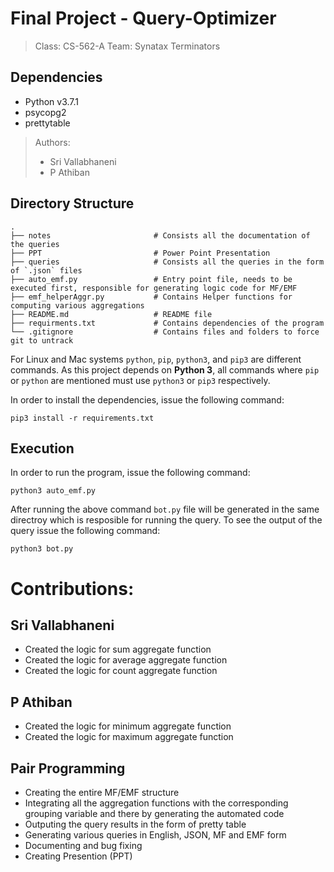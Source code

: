# Final Project - Query-Optimizer

> Class:  CS-562-A
> Team:  Synatax Terminators

## Dependencies
* Python v3.7.1
* psycopg2
* prettytable

> Authors:
> * Sri Vallabhaneni
> * P Athiban

## Directory Structure

```
.
├── notes                       # Consists all the documentation of the queries
├── PPT                         # Power Point Presentation 
├── queries                     # Consists all the queries in the form of `.json` files
├── auto_emf.py                 # Entry point file, needs to be executed first, responsible for generating logic code for MF/EMF
├── emf_helperAggr.py           # Contains Helper functions for computing various aggregations
├── README.md                   # README file
├── requirments.txt             # Contains dependencies of the program
└── .gitignore                  # Contains files and folders to force git to untrack
```

For Linux and Mac systems `python`, `pip`, `python3`, and `pip3` are different commands. As this project depends on __Python 3__, all commands where `pip` or `python` are mentioned must use `python3` or `pip3` respectively.

In order to install the dependencies, issue the following command:

```
pip3 install -r requirements.txt
```

## Execution

In order to run the program, issue the following command:

```
python3 auto_emf.py
```

After running  the above command `bot.py` file will be generated in the same directroy which is resposible for running the query.
To see the output of the query issue the following command:

```
python3 bot.py
```

# Contributions:

## Sri Vallabhaneni

* Created the logic for sum aggregate function 
* Created the logic for average aggregate function 
* Created the logic for count aggregate function 

## P Athiban

* Created the logic for minimum aggregate function 
* Created the logic for maximum aggregate function 

## Pair Programming

* Creating the entire MF/EMF structure
* Integrating all the aggregation functions with the corresponding grouping variable and there by generating the automated code
* Outputing the query results in the form of pretty table
* Generating various queries in English, JSON, MF and EMF form
* Documenting and bug fixing
* Creating Presention (PPT)
